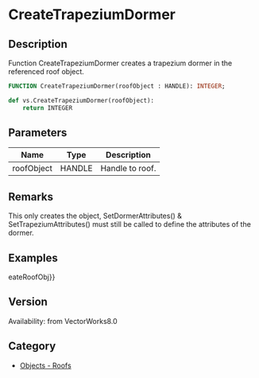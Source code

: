 # CreateTrapeziumDormer

## Description
Function CreateTrapeziumDormer creates a trapezium dormer in the referenced roof object.

```pascal
FUNCTION CreateTrapeziumDormer(roofObject : HANDLE): INTEGER;
```

```python
def vs.CreateTrapeziumDormer(roofObject):
    return INTEGER
```

## Parameters
|Name|Type|Description|
|---|---|---|
|roofObject|HANDLE|Handle to roof.|

## Remarks
This only creates the object, SetDormerAttributes() &amp; SetTrapeziumAttributes() must still be called to define the attributes of the dormer.

## Examples
eateRoofObj}}

## Version
Availability: from VectorWorks8.0

## Category
* [Objects - Roofs](../Categories/Objects%20-%20Roofs.md)
